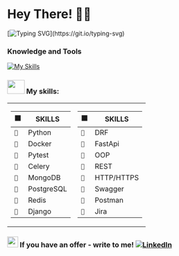 # Hey There! 👋💥
[![Typing SVG](https://readme-typing-svg.demolab.com?font=Fira+Code&pause=1000&color=B18AF7&vCenter=true&random=false&width=600&lines=I+looking+for+a+junior+position+or+an+internship;as+a+backend+Python+developer.;I+learn+quickly+and+I'm+open+to+new+opportunities!;I+am+from+Ukraine,+Kharkiv.;But,+now+I+living+in+Kyiv;)](https://git.io/typing-svg)

### Knowledge and Tools
[![My Skills](https://skillicons.dev/icons?i=python,docker,postgres,django,fastapi,gcp,postman,pycharm,vscode,github,,&theme=light&perline=10)](https://skillicons.dev)

### <img src="https://media0.giphy.com/media/v1.Y2lkPTc5MGI3NjExdmM2Z2hneWt0eTZ2ZXZxZDE2Z3N2dWxodmhwaTkwazFocm9yMXdyYyZlcD12MV9pbnRlcm5hbF9naWZfYnlfaWQmY3Q9cw/iIGT8Y1rOYhBpdHh1C/giphy.webp" width="40px" height="32" /> My skills:

<table>
<tr><td>

| ⬛️ | SKILLS |
| --- | --- |
| `🦾` | Python |
| `🦾` | Docker |
| `🦾` | Pytest |
| `🦾` | Celery|
| `🦾` | MongoDB |
| `🦾` | PostgreSQL |
| `🦾` | Redis |
| `🦾` | Django |
</td><td>

| ⬛️ | SKILLS |
| --- | --- |
| `🦾` | DRF |
| `🦾` | FastApi |
| `🦾` | OOP |
| `🦾` | REST |
| `🦾` | HTTP/HTTPS |
| `🦾` | Swagger |
| `🦾` | Postman |
| `🦾` | Jira |

</td></tr>
</table>

### <img src="https://em-content.zobj.net/source/telegram/386/mobile-phone-with-arrow_1f4f2.webp" alt="mobile-phone" width="25" height="25" /> If you have an offer - write to me! [![LinkedIn](https://img.shields.io/badge/linkedin-%230077B5.svg?style=flat&logo=linkedin&logoColor=white)](https://www.linkedin.com/in/vita-yushchyk-484680205/)
